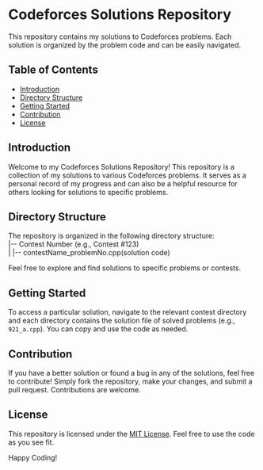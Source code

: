 # Codeforces Solutions Repository

This repository contains my solutions to Codeforces problems. Each solution is organized by the problem code and can be easily navigated.

## Table of Contents

- [Introduction](#introduction)
- [Directory Structure](#directory-structure)
- [Getting Started](#getting-started)
- [Contribution](#contribution)
- [License](#license)

## Introduction

Welcome to my Codeforces Solutions Repository! This repository is a collection of my solutions to various Codeforces problems. It serves as a personal record of my progress and can also be a helpful resource for others looking for solutions to specific problems.

## Directory Structure

The repository is organized in the following directory structure:
<br/>
|-- Contest Number (e.g., Contest #123)
<br/>
| |-- contestName_problemNo.cpp(solution code)
<br/>


Feel free to explore and find solutions to specific problems or contests.

## Getting Started

To access a particular solution, navigate to the relevant contest directory and each directory contains the solution file of solved problems (e.g., `921_a.cpp`). You can copy and use the code as needed.

## Contribution

If you have a better solution or found a bug in any of the solutions, feel free to contribute! Simply fork the repository, make your changes, and submit a pull request. Contributions are welcome.

## License

This repository is licensed under the [MIT License](LICENSE.md). Feel free to use the code as you see fit.

Happy Coding!
